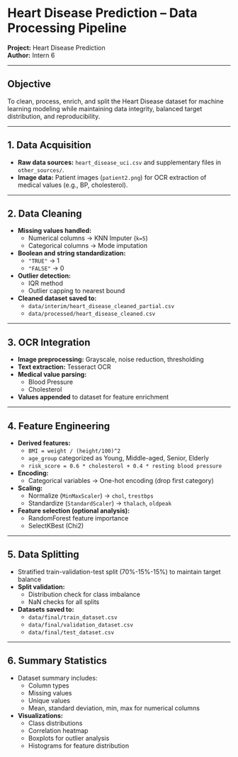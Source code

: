 # Heart Disease Prediction – Data Processing Pipeline

**Project:** Heart Disease Prediction  
**Author:** Intern 6  

---

## Objective

To clean, process, enrich, and split the Heart Disease dataset for machine learning modeling while maintaining data integrity, balanced target distribution, and reproducibility.

---

## 1. Data Acquisition

- **Raw data sources:** `heart_disease_uci.csv` and supplementary files in `other_sources/`.
- **Image data:** Patient images (`patient2.png`) for OCR extraction of medical values (e.g., BP, cholesterol).

---

## 2. Data Cleaning

- **Missing values handled:**
  - Numerical columns → KNN Imputer (`k=5`)
  - Categorical columns → Mode imputation
- **Boolean and string standardization:**
  - `"TRUE"` → 1
  - `"FALSE"` → 0
- **Outlier detection:**
  - IQR method
  - Outlier capping to nearest bound
- **Cleaned dataset saved to:**
  - `data/interim/heart_disease_cleaned_partial.csv`
  - `data/processed/heart_disease_cleaned.csv`

---

## 3. OCR Integration

- **Image preprocessing:** Grayscale, noise reduction, thresholding
- **Text extraction:** Tesseract OCR
- **Medical value parsing:**
  - Blood Pressure
  - Cholesterol
- **Values appended** to dataset for feature enrichment

---

## 4. Feature Engineering

- **Derived features:**
  - `BMI = weight / (height/100)^2`
  - `age_group` categorized as Young, Middle-aged, Senior, Elderly
  - `risk_score = 0.6 * cholesterol + 0.4 * resting blood pressure`
- **Encoding:**
  - Categorical variables → One-hot encoding (drop first category)
- **Scaling:**
  - Normalize (`MinMaxScaler`) → `chol`, `trestbps`
  - Standardize (`StandardScaler`) → `thalach`, `oldpeak`
- **Feature selection (optional analysis):**
  - RandomForest feature importance
  - SelectKBest (Chi2)

---

## 5. Data Splitting

- Stratified train-validation-test split (70%-15%-15%) to maintain target balance
- **Split validation:**
  - Distribution check for class imbalance
  - NaN checks for all splits
- **Datasets saved to:**
  - `data/final/train_dataset.csv`
  - `data/final/validation_dataset.csv`
  - `data/final/test_dataset.csv`

---

## 6. Summary Statistics

- Dataset summary includes:
  - Column types
  - Missing values
  - Unique values
  - Mean, standard deviation, min, max for numerical columns
- **Visualizations:**
  - Class distributions
  - Correlation heatmap
  - Boxplots for outlier analysis
  - Histograms for feature distribution
